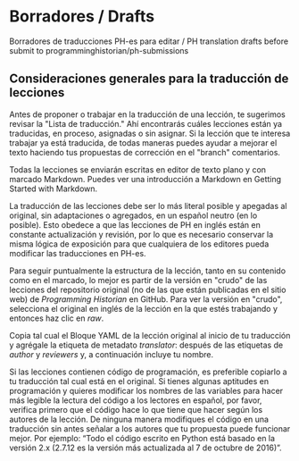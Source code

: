 # Borradores / Drafts

Borradores de traducciones PH-es para editar / PH translation drafts before submit to programminghistorian/ph-submissions

## Consideraciones generales para la traducción de lecciones

Antes de proponer o trabajar en la traducción de una lección, te sugerimos revisar la "Lista de traducción." Ahí encontrarás cuáles lecciones están ya traducidas, en proceso, asignadas o sin asignar. Si la lección que te interesa trabajar ya está traducida, de todas maneras puedes ayudar a mejorar el texto haciendo tus propuestas de corrección en el "branch" comentarios.

Todas la lecciones se enviarán escritas en editor de texto plano y con marcado Markdown. Puedes ver una introducción a Markdown en Getting Started with Markdown.
    
La traducción de las lecciones debe ser lo más literal posible y apegadas al original, sin adaptaciones o agregados, en un español neutro (en lo posible). Esto obedece a que las lecciones de PH en inglés están en constante actualización y revisión, por lo que es necesario conservar la misma lógica de exposición para que cualquiera de los editores pueda modificar las traducciones en PH-es.

Para seguir puntualmente la estructura de la lección, tanto en su contenido como en el marcado, lo mejor es partir de la versión en "crudo" de las lecciones del repositorio original (no de las que están publicadas en el sitio web) de *Programming Historian* en GitHub. Para ver la versión en "crudo", selecciona el original en inglés de la lección en la que estés trabajando y entonces haz clic en *raw*.

Copia tal cual el Bloque YAML de la lección original al inicio de tu traducción y agrégale la etiqueta de metadato *translator*: después de las etiquetas de *author* y *reviewers* y, a continuación incluye tu nombre.

Si las lecciones contienen código de programación, es preferible copiarlo a tu traducción tal cual está en el original. Si tienes algunas aptitudes en programación y quieres modificar los nombres de las variables para hacer más legible la lectura del código a los lectores en español, por favor, verifica primero que el código hace lo que tiene que hacer según los autores de la lección. De ninguna manera modifiques el código en una traducción sin antes señalar a los autores que tu propuesta puede funcionar mejor. Por ejemplo: “Todo el código escrito en Python está basado en la versión 2.x (2.7.12 es la versión más actualizada al 7 de octubre de 2016)”.


